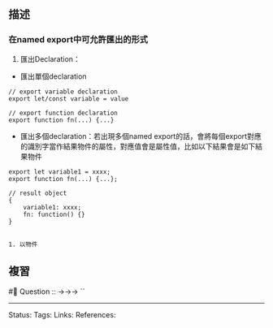 
## 描述


### 在named export中可允許匯出的形式
1. 匯出Declaration：
- 匯出單個declaration
```
// export variable declaration
export let/const variable = value

// export function declaration 
export function fn(...) {...}
```
- 匯出多個declaration：若出現多個named export的話，會將每個export對應的識別字當作結果物件的屬性，對應值會是屬性值，比如以下結果會是如下結果物件
```
export let variable1 = xxxx;
export function fn(...) {...};

// result object
{
	variable1: xxxx;
	fn: function() {}
}
```

																																							1. 以物件

## 複習
#🧠 Question :: ->->-> ``

---
Status: 
Tags:
Links:
References: